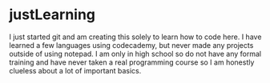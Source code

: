 # justLearning
I just started git and am creating this solely to learn how to code here. I have learned a few languages using codecademy, but never made any projects outside of using notepad. I am only in high school so do not have any formal training and have never taken a real programming course so I am honestly clueless about a lot of important basics.
